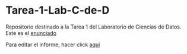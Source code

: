 # Tarea-1-Lab-C-de-D
Repositorio destinado a la Tarea 1 del Laboratorio de Ciencias de Datos. Este es el [enunciado](.\tarea1.pdf)

Para editar el informe, hacer click [aquí](https://www.overleaf.com/6431364931fbzjxsjtfymh)

